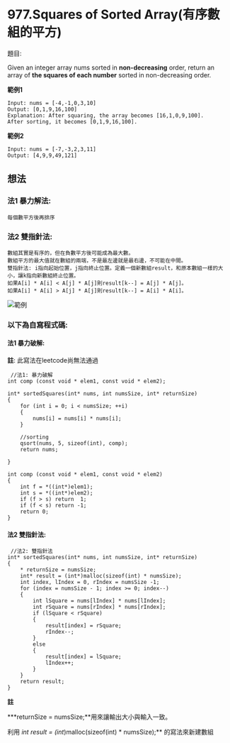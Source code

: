 # 977.Squares of Sorted Array(有序數組的平方)

題目:

Given an integer array nums sorted in **non-decreasing** order, return an array of **the squares of each number** sorted in non-decreasing order.

**範例1**

    Input: nums = [-4,-1,0,3,10]
    Output: [0,1,9,16,100]
    Explanation: After squaring, the array becomes [16,1,0,9,100].
    After sorting, it becomes [0,1,9,16,100].

**範例2**

    Input: nums = [-7,-3,2,3,11]
    Output: [4,9,9,49,121]

## 想法

### 法1 暴力解法:

    每個數平方後再排序

### 法2 雙指針法:

    數組其實是有序的，但在負數平方後可能成為最大數。
    數組平方的最大值就在數組的兩端，不是最左邊就是最右邊，不可能在中間。
    雙指針法: i指向起始位置，j指向終止位置。定義一個新數組result，和原本數組一樣的大小，讓k指向新數組終止位置。
    如果A[i] * A[i] < A[j] * A[j]則result[k--] = A[j] * A[j]。
    如果A[i] * A[i] > A[j] * A[j]則result[k--] = A[i] * A[i]。
![範例](https://camo.githubusercontent.com/3416a4d2775067bebeb7fe40955f4e9a59f6281c050bad8266853ac218b04685/68747470733a2f2f636f64652d7468696e6b696e672e63646e2e626365626f732e636f6d2f676966732f3937372e2545362539432538392545352542412538462545362539352542302545372542422538342545372539412538342545352542392542332545362539362542392e676966)

### 以下為自寫程式碼:

#### 法1 暴力破解:

**註**: 此寫法在leetcode尚無法通過

```
 //法1: 暴力破解
int comp (const void * elem1, const void * elem2);

int* sortedSquares(int* nums, int numsSize, int* returnSize)
{
    for (int i = 0; i < numsSize; ++i)
    {
        nums[i] = nums[i] * nums[i];
    }

    //sorting
    qsort(nums, 5, sizeof(int), comp);
    return nums;
    
}

int comp (const void * elem1, const void * elem2) 
{
    int f = *((int*)elem1);
    int s = *((int*)elem2);
    if (f > s) return  1;
    if (f < s) return -1;
    return 0;
}
```

#### 法2 雙指針法:

```
 //法2: 雙指針法
int* sortedSquares(int* nums, int numsSize, int* returnSize)
{
    * returnSize = numsSize;
    int* result = (int*)malloc(sizeof(int) * numsSize);
    int index, lIndex = 0, rIndex = numsSize -1;
    for (index = numsSize - 1; index >= 0; index--)
    {
        int lSquare = nums[lIndex] * nums[lIndex];
        int rSquare = nums[rIndex] * nums[rIndex];
        if (lSquare < rSquare)
        {
            result[index] = rSquare;
            rIndex--;
        }
        else
        {
            result[index] = lSquare;
            lIndex++;
        }
    } 
    return result;
}
```
**註**

***returnSize = numsSize;**用來讓輸出大小與輸入一致。 

利用 **int* result = (int*)malloc(sizeof(int) * numsSize);** 的寫法來新建數組